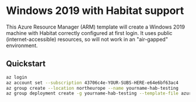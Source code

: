 # Windows 2019 with Habitat support

This Azure Resource Manager (ARM) template will create a Windows 2019 machine with Habitat correctly configured at first login.
It uses public (internet-accessible) resources, so will not work in an "air-gapped" environment.

## Quickstart

```bash
az login
az account set --subscription 43706c4e-YOUR-SUBS-HERE-e64e6bf63ac4
az group create --location northeurope --name yourname-hab-testing
az group deployment create -g yourname-hab-testing --template-file azuredeploy.json --parameters @azuredeploy.parameters.json
```
